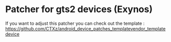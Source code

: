 # Patcher for gts2 devices (Exynos)

If you want to adjust this patcher you can check out the template : https://github.com/CTXz/android_device_patches_templatevendor_templatedevice